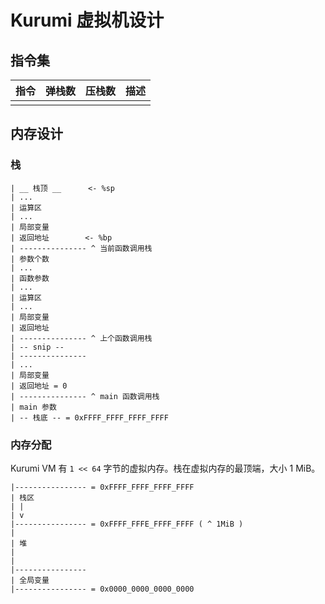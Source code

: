 # Kurumi 虚拟机设计

## 指令集

| 指令 | 弹栈数 | 压栈数 | 描述 |
| ---- | ------ | ------ | ---- |
|      |        |        |      |

## 内存设计

### 栈

```
| __ 栈顶 __      <- %sp
| ...
| 运算区
| ...
| 局部变量
| 返回地址        <- %bp
| --------------- ^ 当前函数调用栈
| 参数个数
| ...
| 函数参数
| ...
| 运算区
| ...
| 局部变量
| 返回地址
| --------------- ^ 上个函数调用栈
| -- snip --
| ---------------
| ...
| 局部变量
| 返回地址 = 0
| --------------- ^ main 函数调用栈
| main 参数
| -- 栈底 -- = 0xFFFF_FFFF_FFFF_FFFF
```

### 内存分配

Kurumi VM 有 `1 << 64` 字节的虚拟内存。栈在虚拟内存的最顶端，大小 1 MiB。

```
|---------------- = 0xFFFF_FFFF_FFFF_FFFF
| 栈区
| |
| v
|---------------- = 0xFFFF_FFFE_FFFF_FFFF ( ^ 1MiB )
|
| 堆
|
|
|----------------
| 全局变量
|---------------- = 0x0000_0000_0000_0000
```
